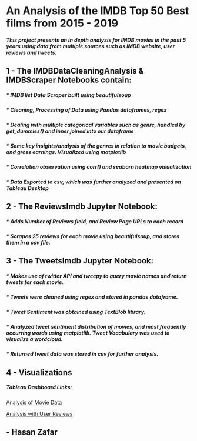 # An Analysis of the IMDB Top 50 Best films from 2015 - 2019
##### This project presents an in depth analysis for IMDB movies in the past 5 years using data from multiple sources such as IMDB website, user reviews and tweets. 

## 1 - The IMDBDataCleaningAnalysis & IMDBScraper Notebooks contain:
##### * IMDB list Data Scraper built using beautifulsoup
##### * Cleaning, Processing of Data using Pandas dataframes, regex
##### * Dealing with multiple categorical variables such as genre, handled by get_dummies() and inner joined into our dataframe
##### * Some key insights/analysis of the genres in relation to movie budgets, and gross earnings. Visualized using matplotlib
##### * Correlation observation using corr() and seaborn heatmap visualization
##### * Data Exported to csv, which was further analyzed and presented on Tableau Desktop


## 2 - The ReviewsImdb Jupyter Notebook:
##### * Adds Number of Reviews field, and Review Page URLs to each record
##### * Scrapes 25 reviews for each movie using beautifulsoup, and stores them in a csv file.


## 3 - The TweetsImdb Jupyter Notebook:
##### * Makes use of twitter API and tweepy to query movie names and return tweets for each movie.
##### * Tweets were cleaned using regex and stored in pandas dataframe.
##### * Tweet Sentiment was obtained using TextBlob library.
##### * Analyzed tweet sentiment distribution of movies, and most frequently occurring words using matplotlib. Tweet Vocabulary was used to visualize a wordcloud.
##### * Returned tweet data was stored in csv for further analysis.


## 4 - Visualizations
##### Tableau Dashboard Links:
[Analysis of Movie Data](https://public.tableau.com/views/IMDBTop2502015-2019/Whatdoesittaketobeagreatmovietoday?:display_count=y&:origin=viz_share_link)

[Analysis with User Reviews](https://public.tableau.com/views/IMDBUserReviewAnalysis/TrendsforIMDBUserReviews?:display_count=y&:origin=viz_share_link)

## - Hasan Zafar
